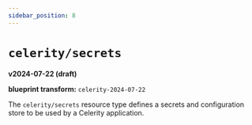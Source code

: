 ```yaml
---
sidebar_position: 8
---
```


# `celerity/secrets`

**v2024-07-22 (draft)**

**blueprint transform:** `celerity-2024-07-22`

The `celerity/secrets` resource type defines a secrets and configuration store to be used by a Celerity application.
